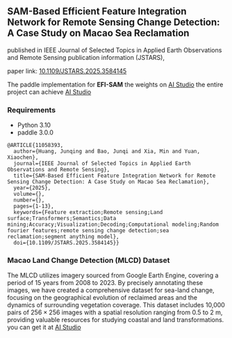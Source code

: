 ## SAM-Based Efficient Feature Integration Network for Remote Sensing Change Detection: A Case Study on Macao Sea Reclamation
published in IEEE Journal of Selected Topics in Applied Earth Observations and Remote Sensing publication information (JSTARS),

paper link: [10.1109/JSTARS.2025.3584145](https://doi.org/10.1109/JSTARS.2025.3584145)

The paddle implementation for **EFI-SAM** 
the weights on [AI Studio](https://aistudio.baidu.com/datasetdetail/301155)
the entire project can achieve [AI Studio](https://aistudio.baidu.com/projectdetail/7245102?sUid=285037&shared=1&ts=1741756831113)

### Requirements
- Python 3.10
- paddle 3.0.0

```
@ARTICLE{11058393,
  author={Huang, Junqing and Bao, Junqi and Xia, Min and Yuan, Xiaochen},
  journal={IEEE Journal of Selected Topics in Applied Earth Observations and Remote Sensing}, 
  title={SAM-Based Efficient Feature Integration Network for Remote Sensing Change Detection: A Case Study on Macao Sea Reclamation}, 
  year={2025},
  volume={},
  number={},
  pages={1-13},
  keywords={Feature extraction;Remote sensing;Land surface;Transformers;Semantics;Data mining;Accuracy;Visualization;Decoding;Computational modeling;Random fourier features;remote sensing change detection;sea reclamation;segment anything model},
  doi={10.1109/JSTARS.2025.3584145}}
```

### Macao Land Change Detection (MLCD) Dataset
The MLCD utilizes imagery sourced from Google Earth Engine, covering a period of 15 years from 2008 to 2023. By precisely annotating these images, we have created a comprehensive dataset for sea-land change, focusing on the geographical evolution of reclaimed areas and the dynamics of surrounding vegetation coverage. This dataset includes 10,000 pairs of $256 \times 256$ images with a spatial resolution ranging from 0.5 to 2 m, providing valuable resources for studying coastal and land transformations. you can get it at [AI Studio](https://aistudio.baidu.com/datasetdetail/245516)

